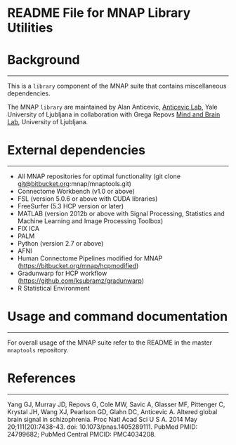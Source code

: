 # README File for MNAP Library Utilities


Background
==========
---

This is a `library` component of the MNAP suite that contains miscellaneous dependencies.

The MNAP `library` are maintained by Alan Anticevic, [Anticevic Lab], Yale 
University of Ljubljana in collaboration with Grega Repovs [Mind and Brain Lab], 
University of Ljubljana.


External dependencies
=====================
---
* All MNAP repositories for optimal functionality (git clone git@bitbucket.org:mnap/mnaptools.git)
* Connectome Workbench (v1.0 or above)
* FSL (version 5.0.6 or above with CUDA libraries)
* FreeSurfer (5.3 HCP version or later)
* MATLAB (version 2012b or above with Signal Processing, Statistics and Machine Learning and Image Processing Toolbox)
* FIX ICA
* PALM
* Python (version 2.7 or above)
* AFNI
* Human Connectome Pipelines modified for MNAP (https://bitbucket.org/mnap/hcpmodified)
* Gradunwarp for HCP workflow (https://github.com/ksubramz/gradunwarp)
* R Statistical Environment


Usage and command documentation
===============================
---

For overall usage of the MNAP suite refer to the README in the master `mnaptools` repository. 


References
==========
---

Yang GJ, Murray JD, Repovs G, Cole MW, Savic A, Glasser MF, Pittenger C,
Krystal JH, Wang XJ, Pearlson GD, Glahn DC, Anticevic A. Altered global brain
signal in schizophrenia. Proc Natl Acad Sci U S A. 2014 May 20;111(20):7438-43.
doi: 10.1073/pnas.1405289111. PubMed PMID: 24799682; PubMed Central PMCID:
PMC4034208.


[Mind and Brain Lab]: http://mblab.si
[Anticevic Lab]: http://anticeviclab.yale.edu
